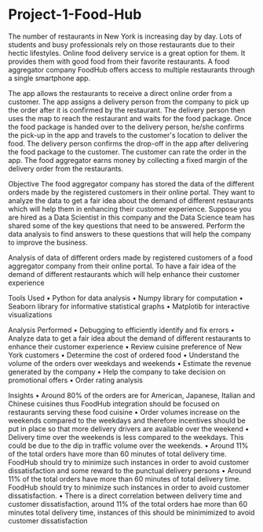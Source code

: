 # Project-1-Food-Hub

The number of restaurants in New York is increasing day by day. Lots of students and busy professionals rely on those restaurants due to their hectic lifestyles. Online food delivery service is a great option for them. It provides them with good food from their favorite restaurants. A food aggregator company FoodHub offers access to multiple restaurants through a single smartphone app.

The app allows the restaurants to receive a direct online order from a customer. The app assigns a delivery person from the company to pick up the order after it is confirmed by the restaurant. The delivery person then uses the map to reach the restaurant and waits for the food package. Once the food package is handed over to the delivery person, he/she confirms the pick-up in the app and travels to the customer's location to deliver the food. The delivery person confirms the drop-off in the app after delivering the food package to the customer. The customer can rate the order in the app. The food aggregator earns money by collecting a fixed margin of the delivery order from the restaurants.

Objective
The food aggregator company has stored the data of the different orders made by the registered customers in their online portal. They want to analyze the data to get a fair idea about the demand of different restaurants which will help them in enhancing their customer experience. Suppose you are hired as a Data Scientist in this company and the Data Science team has shared some of the key questions that need to be answered. Perform the data analysis to find answers to these questions that will help the company to improve the business.

Analysis of data of different orders made by registered customers of a food aggregator company from their online portal. To have a fair idea of the demand of different
restaurants which will help enhance their customer experience

Tools Used
•	Python for data analysis
•	Numpy library for computation
•	Seaborn library for informative statistical graphs
•	Matplotib for interactive visualizations

Analysis Performed
•	Debugging to efficiently identify and fix errors
•	Analyze data to get a fair idea about the demand of different restaurants to enhance their customer experience
•	Review cuisine preference of New York customers
•	Determine the cost of ordered food
•	Understand the volume of the orders over weekdays and weekends
•	Estimate the revenue generated by the company
•	Help the company to take decision on promotional offers
•	Order rating analysis

Insights
•	Around 80% of the orders are for American, Japanese, Italian and Chinese cuisines thus FoodHub integration should be focused on restaurants serving these food cuisine
•	Order volumes increase on the weekends compared to the weekdays and  therefore incentives should be put in place so that more delivery drivers are available over the weekend
•	Delivery time over the weekends is less compared to the weekdays. This could be due to the dip in traffic volume over the weekends.
•	Around 11% of the total orders have more than 60 minutes of total delivery time. FoodHub should try to minimize such instances in order to avoid customer dissatisfaction and some reward to the punctual delivery persons
•	Around 11% of the total orders have more than 60 minutes of total delivery time. FoodHub should try to minimize such instances in order to avoid customer dissatisfaction. 
•	There is a direct correlation between delivery time and customer dissatisfaction, around 11% of the total orders hae more than 60 minutes total delivery time, instances of this should be minimimized to avoid customer dissatisfaction

